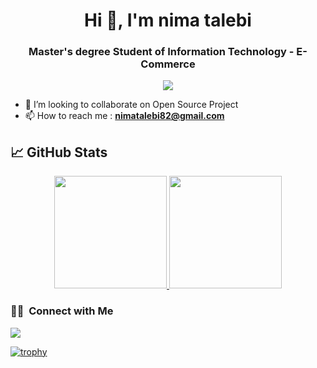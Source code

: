 <h1 align="center">Hi 👋, I'm nima talebi</h1>

<h3 align="center">Master's degree Student of Information Technology - E-Commerce</h3>

<p align="center">
  <img src="https://komarev.com/ghpvc/?username=nimatalebi&color=blueviolet&style=flat">
</p>

- 💞️ I’m looking to collaborate on Open Source Project
- 📫 How to reach me : **nimatalebi82@gmail.com**



## &#x1f4c8; GitHub Stats
<p align="center">
<a href="https://github.com/nimatalebi">
  <img height="180em" src="https://github-readme-stats-eight-theta.vercel.app/api?username=nimatalebi&show_icons=true&theme=algolia&include_all_commits=true&count_private=true"/>
  <img height="180em" src="https://github-readme-stats-eight-theta.vercel.app/api/top-langs/?username=nimatalebi&layout=compact&langs_count=8&theme=algolia"/>
</a>
</p>


### 🤝🏻 &nbsp;Connect with Me

<p>
<a href="https://www.linkedin.com/in/nima-talebi/"><img src="https://img.shields.io/badge/-nimatalebi-0077B5?style=flat&logo=Linkedin&logoColor=white"/></a>

</p>
<!--
**nimatalebi/nimatalebi** is a ✨ _special_ ✨ repository because its `README.md` (this file) appears on your GitHub profile.
Here are some ideas to get you started:
- 🔭 I’m currently working on ...
- 🌱 I’m currently learning ...
- 👯 I’m looking to collaborate on ...
- 🤔 I’m looking for help with ...
- 💬 Ask me about ...
- 📫 How to reach me: ...
- 😄 Pronouns: ...
- ⚡ Fun fact: ...
-->


[![trophy](https://github-profile-trophy.vercel.app/?username=nimatalebi&theme=onedark)](https://github.com/ryo-ma/github-profile-trophy)

